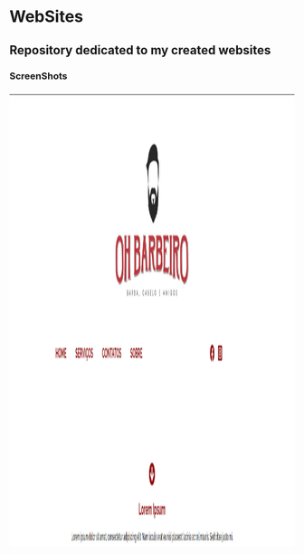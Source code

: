 # WebSites
<h2>Repository dedicated to my created websites</h2>

<h3>ScreenShots<h3>

<img src="/git_images/oh_barbeiro_header.png" width="800" height="800" style="background-size: cover;">
